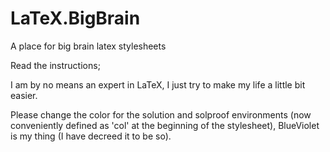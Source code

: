 # LaTeX.BigBrain
A place for big brain latex stylesheets

Read the instructions; 

I am by no means an expert in LaTeX, I just try to make my life a little bit easier.

Please change the color for the solution and solproof environments (now conveniently defined as 'col' at the beginning of the stylesheet), BlueViolet is my thing (I have decreed it to be so).
